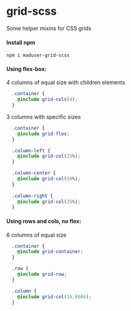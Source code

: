 # grid-scss
Some helper mixins for CSS grids

#### Install npm
```text
npm i maduser-grid-scss
```

#### Using flex-box:
4 columns of equal size with children elements 
```scss
  .container {
    @include grid-cols(4);
  }
```

3 columns with specific sizes
```scss
  .container {
    @include grid-flex;
  }

  .column-left {
    @include grid-col(25%);
  }

  .column-center {
    @include grid-col(50%);
  }
  
  .column-right {
    @include grid-col(25%);
  }
```

#### Using rows and cols, no flex:
6 columns of equal size
```scss
  .container {
    @include grid-container;
  }

  .row {
    @include grid-row;
  }

  .column {
    @include grid-col(16.6666);
  }
```